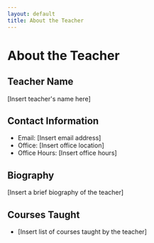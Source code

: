 ```yaml
---
layout: default
title: About the Teacher
---
```


# About the Teacher

## Teacher Name

[Insert teacher's name here]

## Contact Information

- Email: [Insert email address]
- Office: [Insert office location]
- Office Hours: [Insert office hours]

## Biography

[Insert a brief biography of the teacher]

## Courses Taught

- [Insert list of courses taught by the teacher]